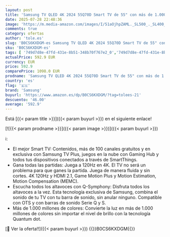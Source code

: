 ```yaml
---
layout: post
title: 'Samsung TV QLED 4K 2024 55Q70D Smart TV de 55" con más de 1.000 Millones de Colores  el Mejor Smart TV  GANA Las partidas a 120Hz y Escucha Todos los Altavoces con Q-Symphony'
date: 2025-07-28 22:48:36
image: 'https://m.media-amazon.com/images/I/51aOjhpZAML._SL500_._SL400_.jpg'
comments: true
category: ofertas
author: 'tole.es'
slug: 'B0CS6KXDGM-es Samsung TV QLED 4K 2024 55Q70D Smart TV de 55" con más de...'
sku: 'B0CS6KXDGM-es'
tags: [ '749d7d8e-47fd-431e-8b51-348b70f767e2_0','749d7d8e-47fd-431e-8b51-348b70f767e2_101','Arborist Merchandising Root','Electrónica','Los favoritos de nuestros clientes: Electrónica','Self Service','Special Features Stores','TV, vídeo y home cinema','Televisores','samsung','smart','tv','🇪🇸', ]
actualPrice: 592.9 EUR
currency: EUR
price: 592.9
comparePrice: 1098.0 EUR
prodname: 'Samsung TV QLED 4K 2024 55Q70D Smart TV de 55" con más de 1.000 Millones de Colores  el Mejor Smart TV  GANA Las partidas a 120Hz y Escucha Todos los Altavoces con Q-Symphony'
country: 'es'
flag: '🇪🇸'
brand: 'Samsung'
buyurl: 'https://www.amazon.es/dp/B0CS6KXDGM/?tag=tolees-21'
descuento: '46.00'
average: '592.9'
---
```


Está [{{< param title >}}]({{< param buyurl >}}) en el siguiente enlace!

[![{{< param prodname >}}]({{< param image >}})]({{< param buyurl >}})

ℹ️:

- El mejor Smart TV: Contenidos, más de 100 canales gratuitos y en exclusiva con Samsung TV Plus, juegos en la nube con Gaming Hub y todos tus dispositivos conectados a través de SmartThings.
- Gana todas las partidas: Juega a 120Hz en 4K. El TV no será un problema para que ganes la partida. Juega de manera fluida y sin cortes. 4K 120Hz y HDMI 2.1, Game Motion Plus y Motion Estimation, Motion Compensation (MEMC).
- Escucha todos los altavoces con Q-Symphony: Disfruta todos los altavoces a la vez. Esta tecnología exclusiva de Samsung, combina el sonido de tu TV con tu barra de sonido, sin anular ninguno. Compatible con OTS y con barras de sonido Serie Q y S.
- Más de 1.000 millones de colores: Convierte la luz en más de 1.000 millones de colores sin importar el nivel de brillo con la tecnología Quantum dot.

[🛒 Ver la oferta!!]({{< param buyurl >}})
{{<world>}}B0CS6KXDGM{{</world>}}

